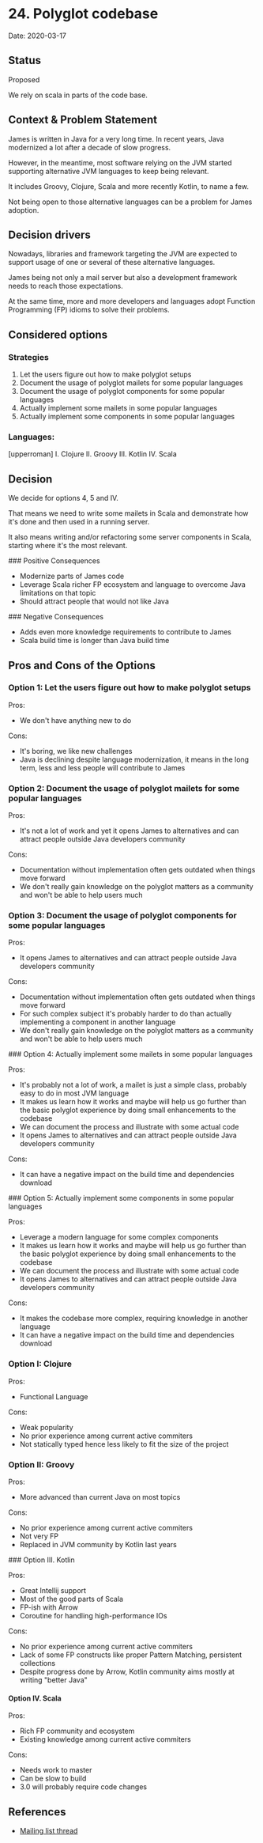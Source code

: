 # 24. Polyglot codebase

Date: 2020-03-17

## Status

Proposed

We rely on scala in parts of the code base.

## Context & Problem Statement

James is written in Java for a very long time. In recent years, Java modernized a lot after a decade of slow progress.

However, in the meantime, most software relying on the JVM started supporting alternative JVM languages to keep being relevant.

It includes Groovy, Clojure, Scala and more recently Kotlin, to name a few.

Not being open to those alternative languages can be a problem for James adoption.

## Decision drivers

Nowadays, libraries and framework targeting the JVM are expected to support usage of one or several of these alternative languages.

James being not only a mail server but also a development framework needs to reach those expectations.

At the same time, more and more developers and languages adopt Function Programming (FP) idioms to solve their problems.

## Considered options

### Strategies

1. Let the users figure out how to make polyglot setups
2. Document the usage of polyglot mailets for some popular languages
3. Document the usage of polyglot components for some popular languages
4. Actually implement some mailets in some popular languages
5. Actually implement some components in some popular languages

### Languages:

[upperroman]
I. Clojure
II. Groovy
III. Kotlin
IV. Scala

## Decision

We decide for options 4, 5 and IV.

That means we need to write some mailets in Scala and demonstrate how it's done and then used in a running server.

It also means writing and/or refactoring some server components in Scala, starting where it's the most relevant.

### Positive Consequences 

* Modernize parts of James code
* Leverage Scala richer FP ecosystem and language to overcome Java limitations on that topic
* Should attract people that would not like Java

### Negative Consequences 

* Adds even more knowledge requirements to contribute to James
* Scala build time is longer than Java build time

## Pros and Cons of the Options

### Option 1: Let the users figure out how to make polyglot setups

Pros:
* We don't have anything new to do

Cons:
* It's boring, we like new challenges
* Java is declining despite language modernization, it means in the long term, less and less people will contribute to James

### Option 2: Document the usage of polyglot mailets for some popular languages

Pros:
* It's not a lot of work and yet it opens James to alternatives and can attract people outside Java developers community

Cons:
* Documentation without implementation often gets outdated when things move forward
* We don't really gain knowledge on the polyglot matters as a community and won't be able to help users much

### Option 3: Document the usage of polyglot components for some popular languages

Pros:
* It opens James to alternatives and can attract people outside Java developers community

Cons:
* Documentation without implementation often gets outdated when things move forward
* For such complex subject it's probably harder to do than actually implementing a component in another language
* We don't really gain knowledge on the polyglot matters as a community and won't be able to help users much

### Option 4: Actually implement some mailets in some popular languages

Pros:
* It's probably not a lot of work, a mailet is just a simple class, probably easy to do in most JVM language
* It makes us learn how it works and maybe will help us go further than the basic polyglot experience by doing small
enhancements to the codebase
* We can document the process and illustrate with some actual code
* It opens James to alternatives and can attract people outside Java developers community

Cons:
* It can have a negative impact on the build time and dependencies download

### Option 5: Actually implement some components in some popular languages

Pros:
* Leverage a modern language for some complex components
* It makes us learn how it works and maybe will help us go further than the basic polyglot experience by doing small
enhancements to the codebase
* We can document the process and illustrate with some actual code
* It opens James to alternatives and can attract people outside Java developers community

Cons:
* It makes the codebase more complex, requiring knowledge in another language
* It can have a negative impact on the build time and dependencies download

### Option I: Clojure

Pros:
* Functional Language

Cons:
* Weak popularity
* No prior experience among current active commiters
* Not statically typed hence less likely to fit the size of the project

### Option II: Groovy

Pros:
* More advanced than current Java on most topics

Cons:
* No prior experience among current active commiters
* Not very FP
* Replaced in JVM community by Kotlin last years

### Option III. Kotlin

Pros:
* Great Intellij support
* Most of the good parts of Scala
* FP-ish with Arrow
* Coroutine for handling high-performance IOs

Cons:
* No prior experience among current active commiters
* Lack of some FP constructs like proper Pattern Matching, persistent collections 
* Despite progress done by Arrow, Kotlin community aims mostly at writing "better Java"

#### Option IV. Scala

Pros:
* Rich FP community and ecosystem
* Existing knowledge among current active commiters

Cons:
* Needs work to master
* Can be slow to build
* 3.0 will probably require code changes

## References

* [Mailing list thread](https://www.mail-archive.com/server-dev@james.apache.org/msg66100.html)

